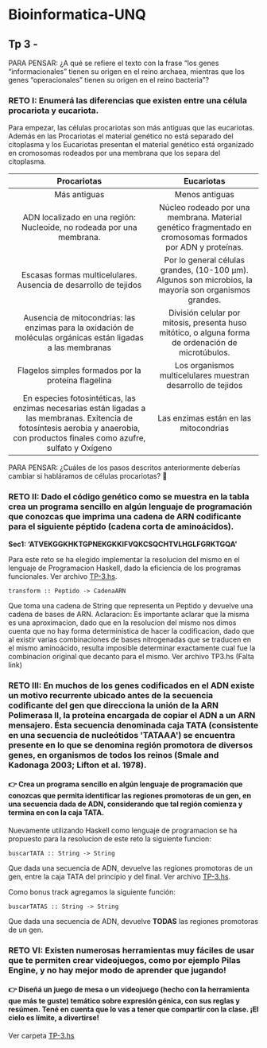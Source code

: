# Bioinformatica-UNQ

## Tp 3 - 

PARA PENSAR: ¿A qué se refiere el texto con la frase “los genes “informacionales”
tienen su origen en el reino archaea, mientras que los genes “operacionales” tienen
su origen en el reino bacteria”?


### RETO I: Enumerá las diferencias que existen entre una célula procariota y eucariota.

  Para empezar, las células procariotas son más antiguas que las eucariotas. Además en las Procariotas el material genético no está separado del citoplasma y los Eucariotas presentan el material genético está organizado en cromosomas rodeados por una membrana que los separa del citoplasma.
  
  | Procariotas   |      Eucariotas      |
|:----------:|:-------------:|
| Más antiguas | Menos antiguas |
| ADN localizado en una región: Nucleoide, no rodeada por una membrana.  |  Núcleo rodeado por una membrana. Material genético fragmentado en cromosomas formados por ADN y proteínas.  |
| Escasas formas multicelulares. Ausencia de desarrollo de tejidos |    Por lo general células grandes, (10-100 µm). Algunos son microbios, la mayoría son organismos grandes.   |
| Ausencia de mitocondrias: las enzimas para la oxidación de moléculas orgánicas están ligadas a las membranas | División celular por mitosis, presenta huso mitótico, o alguna forma de ordenación de microtúbulos. |
| Flagelos simples formados por la proteína flagelina | Los organismos multicelulares muestran desarrollo de tejidos |
| En especies fotosintéticas, las enzimas necesarias están ligadas a las membranas. Exitencia de fotosíntesis aerobia y anaerobia, con productos finales como azufre, sulfato y Oxígeno | Las enzimas están en las mitocondrias |


PARA PENSAR: ¿Cuáles de los pasos descritos anteriormente deberías cambiar si
habláramos de células procariotas? 🤔


### RETO II: Dado el código genético como se muestra en la tabla crea un programa sencillo en algún lenguaje de programación que conozcas que imprima una cadena de ARN codificante para el siguiente péptido (cadena corta de aminoácidos).

**Sec1: ‘ATVEKGGKHKTGPNEKGKKIFVQKCSQCHTVLHGLFGRKTGQA'**

Para este reto se ha elegido implementar la resolucion del mismo en el lenguaje de Programacion Haskell, dado la eficiencia de los programas funcionales. Ver archivo [TP-3.hs](https://github.com/pache0015/Bioinformatica-UNQ/blob/master/TP%20-%203/tp3.hs).

`transform :: Peptido -> CadenaARN`

Que toma una cadena de String que representa un Peptido y devuelve una cadena de bases de ARN.
Aclaracion: Es importante aclarar que la misma es una aproximacion, dado que en la resolucion del mismo nos dimos cuenta que no hay forma deterministica de hacer la codificacion, dado que al existir varias combinaciones de bases nitrogenadas que se traducen en el mismo  aminoácido, resulta imposible determinar exactamente cual fue la combinacion original que decanto para el mismo. Ver archivo TP3.hs (Falta link)

### RETO III: En muchos de los genes codificados en el ADN existe un motivo recurrente ubicado antes de la secuencia codificante del gen que direcciona la unión de la ARN Polimerasa II, la proteína encargada de copiar el ADN a un ARN mensajero. Ésta secuencia denominada caja TATA (consistente en una secuencia de nucleótidos 'TATAAA') se encuentra presente en lo que se denomina región promotora de diversos genes, en organismos de todos los reinos (Smale and Kadonaga 2003; Lifton et al. 1978).

#### 👉 Crea un programa sencillo en algún lenguaje de programación que conozcas que permita identificar las regiones promotoras de un gen, en una secuencia dada de ADN, considerando que tal región comienza y termina en con la caja TATA.

Nuevamente utilizando Haskell como lenguaje de programacion se ha propuesto para la resolucion de este reto la siguiente funcion:

`buscarTATA :: String -> String`

Que dada una secuencia de ADN, devuelve las regiones promotoras de un gen, entre la caja TATA del principio y del final.
Ver archivo [TP-3.hs](https://github.com/pache0015/Bioinformatica-UNQ/blob/master/TP%20-%203/tp3.hs).

Como bonus track agregamos la siguiente función:

`buscarTATAS :: String -> String`

Que dada una secuencia de ADN, devuelve **TODAS** las regiones promotoras de un gen.


### RETO VI: Existen numerosas herramientas muy fáciles de usar que te permiten crear videojuegos, como por ejemplo Pilas Engine, y no hay mejor modo de aprender que jugando!

#### 👉 Diseñá un juego de mesa o un videojuego (hecho con la herramienta que más te guste) temático sobre expresión génica, con sus reglas y resúmen. Tené en cuenta que lo vas a tener que compartir con la clase. ¡El cielo es límite, a divertirse!

Ver carpeta [TP-3.hs](https://github.com/pache0015/Bioinformatica-UNQ/tree/master/TP%20-%203/Videojuego/AminoGame
)
